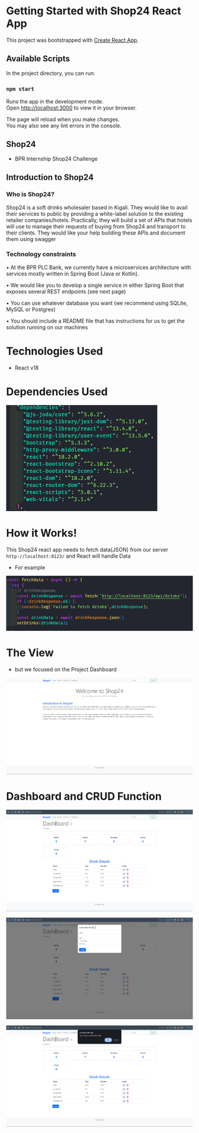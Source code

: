 # Getting Started with Shop24 React App

This project was bootstrapped with [Create React App](https://github.com/facebook/create-react-app).

## Available Scripts

In the project directory, you can run:

### `npm start`

Runs the app in the development mode.\
Open [http://localhost:3000](http://localhost:3000) to view it in your browser.

The page will reload when you make changes.\
You may also see any lint errors in the console.

## Shop24

- BPR Internship Shop24 Challenge

## Introduction to Shop24

### Who is Shop24?

Shop24 is a soft drinks wholesaler based in Kigali. They would like to avail their services to public by providing a white-label solution to the
existing retailer companies/hotels. Practically, they will build a set of APIs that hotels will use to manage their requests of buying from
Shop24 and transport to their clients. They would like your help building these APIs and document them using swagger

### Technology constraints

• At the BPR PLC Bank, we currently have a microservices architecture with services mostly written in Spring Boot (Java or Kotlin).

• We would like you to develop a single service in either Spring Boot that exposes several REST endpoints (see next page)

• You can use whatever database you want (we recommend using SQLite, MySQL or Postgres)

• You should include a README file that has instructions for us to get the solution running on our machines

# Technologies Used

- React v18

# Dependencies Used

![alt text](image.png)

# How it Works!

This Shop24 react app needs to fetch data(JSON) from our server `http://localhost:8123/` and React will handle Data

- For example

![alt text](image-5.png)

# The View

- but we focused on the Project Dashboard

![alt text](image-1.png)

# Dashboard and CRUD Function

![alt text](image-2.png)

![alt text](image-3.png)

![alt text](image-4.png)
